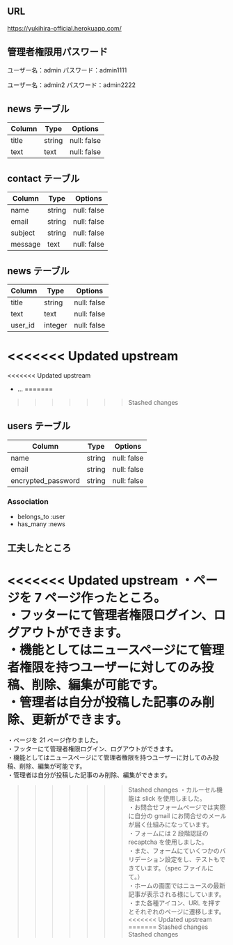 ## URL

https://yukihira-official.herokuapp.com/

## 管理者権限用パスワード

ユーザー名：admin
パスワード：admin1111

ユーザー名：admin2
パスワード：admin2222

## news テーブル

| Column | Type   | Options     |
| ------ | ------ | ----------- |
| title  | string | null: false |
| text   | text   | null: false |

## contact テーブル

| Column  | Type   | Options     |
| ------- | ------ | ----------- |
| name    | string | null: false |
| email   | string | null: false |
| subject | string | null: false |
| message | text   | null: false |

## news テーブル

| Column  | Type    | Options     |
| ------- | ------- | ----------- |
| title   | string  | null: false |
| text    | text    | null: false |
| user_id | integer | null: false |

<<<<<<< Updated upstream
=======
<<<<<<< Updated upstream
* ...
=======
>>>>>>> Stashed changes
## users テーブル

| Column             | Type   | Options     |
| ------------------ | ------ | ----------- |
| name               | string | null: false |
| email              | string | null: false |
| encrypted_password | string | null: false |

### Association

- belongs_to :user
- has_many :news

## 工夫したところ

<<<<<<< Updated upstream
・ページを 7 ページ作ったところ。  
・フッターにて管理者権限ログイン、ログアウトができます。  
・機能としてはニュースページにて管理者権限を持つユーザーに対してのみ投稿、削除、編集が可能です。  
・管理者は自分が投稿した記事のみ削除、更新ができます。  
=======
・ページを 21 ページ作りました。  
・フッターにて管理者権限ログイン、ログアウトができます。  
・機能としてはニュースページにて管理者権限を持つユーザーに対してのみ投稿、削除、編集が可能です。  
・管理者は自分が投稿した記事のみ削除、編集ができます。  
>>>>>>> Stashed changes
・カルーセル機能は slick を使用しました。  
・お問合せフォームページでは実際に自分の gmail にお問合せのメールが届く仕組みになっています。  
・フォームには 2 段階認証の recaptcha を使用しました。  
・また、フォームにていくつかのバリデーション設定をし、テストもできています。（spec ファイルにて。）  
・ホームの画面ではニュースの最新記事が表示される様にしています。  
・また各種アイコン、URL を押すとそれぞれのページに遷移します。
<<<<<<< Updated upstream
=======
>>>>>>> Stashed changes
>>>>>>> Stashed changes
